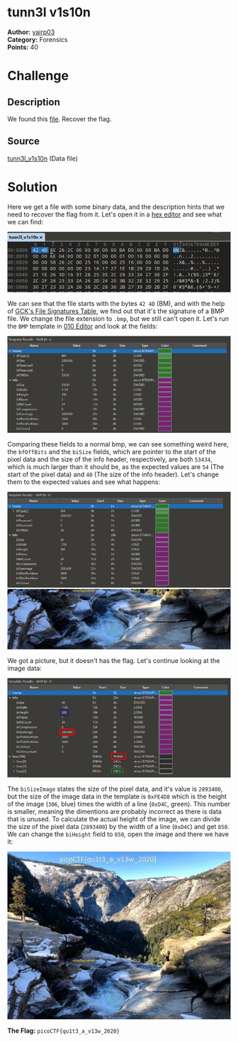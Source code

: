 # tunn3l v1s10n

**Author:** [yairp03](https://github.com/yairp03)  
**Category:** Forensics  
**Points:** 40

# Challenge

## Description

We found this [file](./tunn3l_v1s10n). Recover the flag.

## Source

[tunn3l_v1s10n](./tunn3l_v1s10n) (Data file)

# Solution

Here we get a file with some binary data, and the description hints that we need to recover the flag from it. Let's open it in a [hex editor](/Guides/Tools/Hex%20Editors.md) and see what we can find:

![010 Editor](./010_editor_1.png)

We can see that the file starts with the bytes `42 4D` (BM), and with the help of [GCK's File Signatures Table](https://www.garykessler.net/library/file_sigs.html), we find out that it's the signature of a BMP file. We change the file extension to `.bmp`, but we still can't open it. Let's run the `BMP` template in [010 Editor](/Guides/Tools/Hex%20Editors.md#010-editor) and look at the fields:

![010 Editor](./010_editor_2.png)

Comparing these fields to a normal bmp, we can see something weird here, the `bfOffBits` and the `biSize` fields, which are pointer to the start of the pixel data and the size of the info header, respectively, are both `53434`, which is much larger than it should be, as the expected values are `54` (The start of the pixel data) and `40` (The size of the info header). Let's change them to the expected values and see what happens:

![010 Editor](./010_editor_3.png)
![First Image](./picture_1.png)

We got a picture, but it doesn't has the flag. Let's continue looking at the image data:

![010 Editor](./010_editor_4.png)

The `biSizeImage` states the size of the pixel data, and it's value is `2893400`, but the size of the image data in the template is `0xFE4D8` which is the height of the image (`306`, blue) times the width of a line (`0xD4C`, green). This number is smaller, meaning the dimentions are probably incorrect as there is data that is unused. To calculate the actual height of the image, we can divide the size of the pixel data (`2893400`) by the width of a line (`0xD4C`) and get `850`. We can change the `biHeight` field to `850`, open the image and there we have it:

![Second Image](./picture_2.jpeg)

**The Flag:** `picoCTF{qu1t3_a_v13w_2020}`
